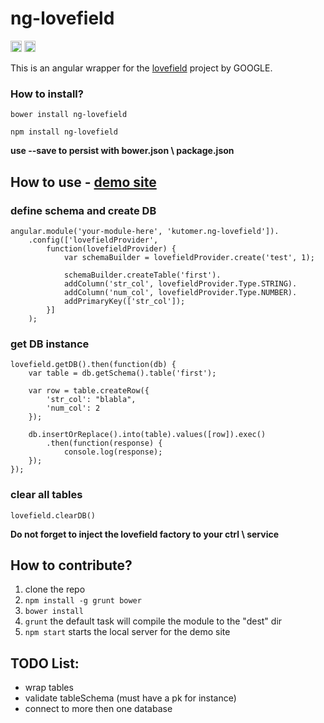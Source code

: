 # ng-lovefield
<a href="https://badge.fury.io/bo/ng-lovefield"><img src="https://badge.fury.io/bo/ng-lovefield.svg" alt="Bower version" height="18"></a>
<a href="https://badge.fury.io/js/ng-lovefield"><img src="https://badge.fury.io/js/ng-lovefield.svg" alt="npm version" height="18"></a>

This is an angular wrapper for the [lovefield](https://github.com/google/lovefield "lovefield repo") project by GOOGLE.

### How to install?
`bower install ng-lovefield`

`npm install ng-lovefield`

**use --save to persist with bower.json \ package.json**

## How to use - [demo site](http://kutomer.github.io/ng-lovefield/)
### define schema and create DB
```
angular.module('your-module-here', 'kutomer.ng-lovefield']).
    .config(['lovefieldProvider',
        function(lovefieldProvider) {
            var schemaBuilder = lovefieldProvider.create('test', 1);
    
            schemaBuilder.createTable('first').
            addColumn('str_col', lovefieldProvider.Type.STRING).
            addColumn('num_col', lovefieldProvider.Type.NUMBER).
            addPrimaryKey(['str_col']);
        }]
    );
```

### get DB instance
```
lovefield.getDB().then(function(db) {
    var table = db.getSchema().table('first');

    var row = table.createRow({
        'str_col': "blabla",
        'num_col': 2
    });

    db.insertOrReplace().into(table).values([row]).exec()
        .then(function(response) {
            console.log(response);
    });
});
```

### clear all tables
```
lovefield.clearDB()
```
**Do not forget to inject the lovefield factory to your ctrl \ service**

## How to contribute?
1. clone the repo
2. `npm install -g grunt bower`
3. `bower install`
4. `grunt` the default task will compile the module to the "dest" dir
5. `npm start` starts the local server for the demo site

## TODO List:
* wrap tables
* validate tableSchema (must have a pk for instance) 
* connect to more then one database
